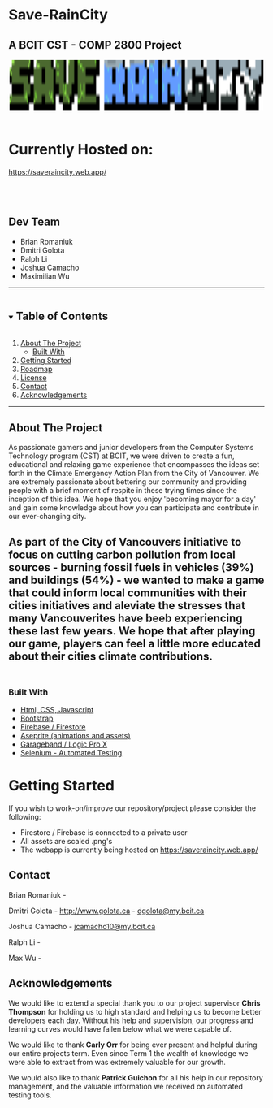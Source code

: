 # Save-RainCity
A BCIT CST - COMP 2800 Project
-------
<!-- PROJECT LOGO GOES HERE -->

<p align="center">
  <a href="https://github.com/DmitriGolota/Save-RainCity">
    <img src="./assets/logo1.png" alt="Logo" width="500" height="100">
  </a>
<br><br>

# Currently Hosted on:
https://saveraincity.web.app/

<br><br>

## Dev Team

- Brian Romaniuk
- Dmitri Golota
- Ralph Li
- Joshua Camacho
- Maximilian Wu
---

<!--
Template for parts of our Readme:
        I found this code on https://github.com/othneildrew/Best-README-Template
-->

<details open="open">
  <summary><h2 style="display: inline-block">Table of Contents</h2></summary>
  <ol>
    <li>
      <a href="#about-the-project">About The Project</a>
      <ul>
        <li><a href="#built-with">Built With</a></li>
      </ul>
    </li>
    <li>
      <a href="#getting-started">Getting Started</a>
    </li>
    <li><a href="#roadmap">Roadmap</a></li>
    <li><a href="#license">License</a></li>
    <li><a href="#contact">Contact</a></li>
    <li><a href="#acknowledgements">Acknowledgements</a></li>
  </ol>
</details>

---

## About The Project

As passionate gamers and junior developers from the Computer Systems Technology program (CST) at BCIT, we were driven to create a fun, educational and relaxing game experience that encompasses the ideas set forth in the Climate Emergency Action Plan from the City of Vancouver. We are extremely passionate about bettering our community and providing people with a brief moment of respite in these trying times since the inception of this idea. We hope that you enjoy 'becoming mayor for a day' and gain some knowledge about how you can participate and contribute in our ever-changing city.

As part of the City of Vancouvers initiative to focus on cutting carbon pollution from local sources - burning fossil fuels in 
vehicles (39%) and buildings (54%) - we wanted to make a game that could inform local communities with their cities initiatives and aleviate the stresses that many Vancouverites have beeb experiencing these last few years. We hope that after playing our game, players can feel a little more educated about their cities climate contributions. 
<br><br>
------

### Built With

<!-- Insert Technologies/ API's / Libraries here-->
* [Html, CSS, Javascript]()
* [Bootstrap](https://getbootstrap.com/)
* [Firebase / Firestore](https://firebase.google.com/)
* [Aseprite (animations and assets)](https://www.aseprite.org/)
* [Garageband / Logic Pro X](https://www.apple.com/ca/logic-pro/)
* [Selenium - Automated Testing](https://www.selenium.dev/documentation/en/)

<!-- Information for github cloning-->

# Getting Started

If you wish to work-on/improve our repository/project please consider the following:

- Firestore / Firebase is connected to a private user
- All assets are scaled .png's
- The webapp is currently being hosted on https://saveraincity.web.app/




<!-- CONTACT INFORMATION -->
## Contact

Brian Romaniuk - 

Dmitri Golota - http://www.golota.ca - dgolota@my.bcit.ca

Joshua Camacho - jcamacho10@my.bcit.ca

Ralph Li - 

Max Wu - 

## Acknowledgements

We would like to extend a special thank you to our project supervisor **Chris Thompson** for holding us to high standard and helping us to become better developers each day. Without his help and supervision, our progress and learning curves would
have fallen below what we were capable of. 

We would like to thank **Carly Orr** for being ever present and helpful during our entire projects term. Even since Term 1 the wealth of knowledge we were able to extract from was extremely valuable for our growth.

We would also like to thank **Patrick Guichon** for all his help in our repository management, and the valuable information we received on automated testing tools.
